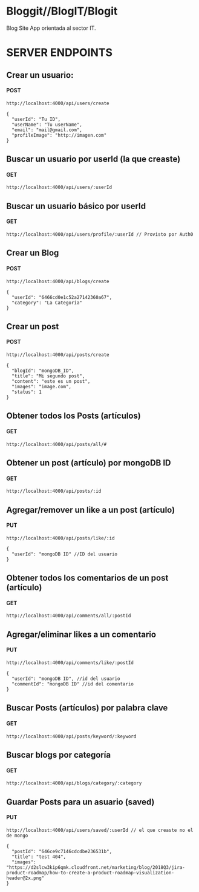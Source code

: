 # Bloggit//BlogIT/Blogit

Blog Site App orientada al sector IT.

# SERVER ENDPOINTS

## Crear un usuario:
#### POST

    http://localhost:4000/api/users/create
    
    {
      "userId": "Tu ID", 
      "userName": "Tu userName", 
      "email": "mail@gmail.com",
      "profileImage": "http://imagen.com"
    }

## Buscar un usuario por userId (la que creaste)
#### GET

    http://localhost:4000/api/users/:userId

## Buscar un usuario básico por userId
#### GET

    http://localhost:4000/api/users/profile/:userId // Provisto por Auth0

## Crear un Blog
#### POST
    
    http://localhost:4000/api/blogs/create

    {
      "userId": "6466cd0e1c52a27142360a67",
      "category": "La Categoría"
    }

## Crear un post
#### POST
  
    http://localhost:4000/api/posts/create

    {
      "blogId": "mongoDB_ID",
      "title": "Mi segundo post",
      "content": "este es un post",
      "images": "image.com",
      "status": 1
    }

## Obtener todos los Posts (artículos)
#### GET

    http://localhost:4000/api/posts/all/#

## Obtener un post (artículo) por mongoDB ID
#### GET

    http://localhost:4000/api/posts/:id

## Agregar/remover un like a un post (artículo)
#### PUT
    http://localhost:4000/api/posts/like/:id

    {
      "userId": "mongoDB ID" //ID del usuario
    }

## Obtener todos los comentarios de un post (artículo)
#### GET
    
    http://localhost:4000/api/comments/all/:postId

## Agregar/eliminar likes a un comentario
#### PUT
    http://localhost:4000/api/comments/like/:postId

    {
      "userId": "mongoDB ID", //id del usuario
      "commentId": "mongoDB ID" //id del comentario
    }

## Buscar Posts (artículos) por palabra clave
#### GET
    
    http://localhost:4000/api/posts/keyword/:keyword

## Buscar blogs por categoría
#### GET

    http://localhost:4000/api/blogs/category/:category

## Guardar Posts para un asuario (saved)
#### PUT

    http://localhost:4000/api/users/saved/:userId // el que creaste no el de mongo

    {
      "postId": "646ce9c7146cdcdbe236531b",
      "title": "test 404",
      "images": "https://d2slcw3kip6qmk.cloudfront.net/marketing/blog/2018Q3/jira-product-roadmap/how-to-create-a-product-roadmap-visualization-header@2x.png"
    }

